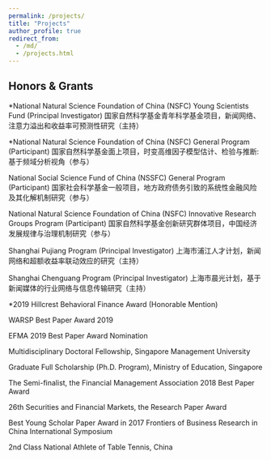 ```yaml
---
permalink: /projects/
title: "Projects"
author_profile: true
redirect_from: 
  - /md/
  - /projects.html
---
```


## Honors & Grants

*National Natural Science Foundation of China (NSFC) Young Scientists Fund (Principal Investigator)
国家自然科学基金青年科学基金项目，新闻网络、注意力溢出和收益率可预测性研究（主持）

*National Natural Science Foundation of China (NSFC) General Program (Participant)
国家自然科学基金面上项目，时变高维因子模型估计、检验与推断: 基于频域分析视角（参与）

National Social Science Fund of China (NSSFC) General Program (Participant)
国家社会科学基金一般项目，地方政府债务引致的系统性金融风险及其化解机制研究（参与）

National Natural Science Foundation of China (NSFC) Innovative Research Groups Program (Participant)
国家自然科学基金创新研究群体项目，中国经济发展规律与治理机制研究（参与）

Shanghai Pujiang Program (Principal Investigator)
上海市浦江人才计划，新闻网络和超额收益率联动效应的研究（主持）

Shanghai Chenguang Program (Principal Investigator)
上海市晨光计划，基于新闻媒体的行业网络与信息传输研究（主持）

*2019 Hillcrest Behavioral Finance Award (Honorable Mention)

WARSP Best Paper Award 2019

EFMA 2019 Best Paper Award Nomination

Multidisciplinary Doctoral Fellowship, Singapore Management University

Graduate Full Scholarship (Ph.D. Program), Ministry of Education, Singapore

The Semi-finalist, the Financial Management Association 2018 Best Paper Award

26th Securities and Financial Markets, the Research Paper Award

Best Young Scholar Paper Award in 2017 Frontiers of Business Research in China International Symposium

2nd Class National Athlete of Table Tennis, China



